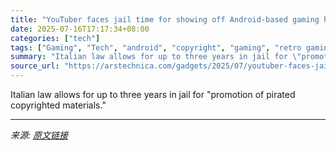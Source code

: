 ```yaml
---
title: "YouTuber faces jail time for showing off Android-based gaming handhelds"
date: 2025-07-16T17:17:34+08:00
categories: ["tech"]
tags: ["Gaming", "Tech", "android", "copyright", "gaming", "retro gaming"]
summary: "Italian law allows for up to three years in jail for \"promotion of pirated copyrighted materials.\""
source_url: "https://arstechnica.com/gadgets/2025/07/youtuber-faces-jail-time-for-showing-off-android-based-gaming-handhelds/"
---
```


Italian law allows for up to three years in jail for "promotion of pirated copyrighted materials."

---

*来源: [原文链接](https://arstechnica.com/gadgets/2025/07/youtuber-faces-jail-time-for-showing-off-android-based-gaming-handhelds/)*
